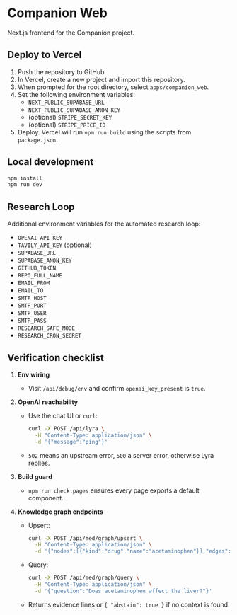 # Companion Web

Next.js frontend for the Companion project.

## Deploy to Vercel

1. Push the repository to GitHub.
2. In Vercel, create a new project and import this repository.
3. When prompted for the root directory, select `apps/companion_web`.
4. Set the following environment variables:
   - `NEXT_PUBLIC_SUPABASE_URL`
   - `NEXT_PUBLIC_SUPABASE_ANON_KEY`
   - (optional) `STRIPE_SECRET_KEY`
   - (optional) `STRIPE_PRICE_ID`
5. Deploy. Vercel will run `npm run build` using the scripts from `package.json`.

## Local development

```bash
npm install
npm run dev
```

## Research Loop

Additional environment variables for the automated research loop:

- `OPENAI_API_KEY`
- `TAVILY_API_KEY` (optional)
- `SUPABASE_URL`
- `SUPABASE_ANON_KEY`
- `GITHUB_TOKEN`
- `REPO_FULL_NAME`
- `EMAIL_FROM`
- `EMAIL_TO`
- `SMTP_HOST`
- `SMTP_PORT`
- `SMTP_USER`
- `SMTP_PASS`
- `RESEARCH_SAFE_MODE`
- `RESEARCH_CRON_SECRET`

## Verification checklist

1. **Env wiring**
   - Visit `/api/debug/env` and confirm `openai_key_present` is `true`.

2. **OpenAI reachability**
   - Use the chat UI or `curl`:
     ```bash
     curl -X POST /api/lyra \
       -H "Content-Type: application/json" \
       -d '{"message":"ping"}'
     ```
   - `502` means an upstream error, `500` a server error, otherwise Lyra replies.

3. **Build guard**
   - `npm run check:pages` ensures every page exports a default component.

4. **Knowledge graph endpoints**
   - Upsert:
     ```bash
     curl -X POST /api/med/graph/upsert \
       -H "Content-Type: application/json" \
       -d '{"nodes":[{"kind":"drug","name":"acetaminophen"}],"edges":[]}'
     ```
   - Query:
     ```bash
     curl -X POST /api/med/graph/query \
       -H "Content-Type: application/json" \
       -d '{"question":"Does acetaminophen affect the liver?"}'
     ```
   - Returns evidence lines or `{ "abstain": true }` if no context is found.
